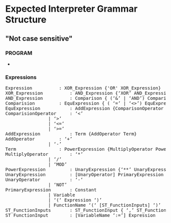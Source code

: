 #  Expected Interpreter Grammar Structure
## "Not case sensitive"


### PROGRAM
-

### Expressions
<pre>
Expression			: XOR_Expression {'OR' XOR_Expression}
XOR_Expression			: AND_Expression {‘XOR’ AND_Expression}
AND_Expression			: Comparison { (‘&’ | ‘AND’) Comparison}
Comparision			: EquExpression { ( ‘=’ | ‘<>’) EquExpression}
EquExpression			: AddExpression {ComparisonOperator AddExpression}
ComparisionOperator		: ‘<’
				| ‘>’
				| ‘<=’
				| ‘>=’
AddExpression			: Term {AddOperator Term}
AddOperator			: ‘+’
				| ‘-’
Term				: PowerExpression {MultiplyOperator PowerExpresion}
MultiplyOperator		: ‘*’
				| ’/’
				| ‘MOD’
PowerExpression			: UnaryExpression {‘**’ UnaryExpression}
UnaryExpression			: [UnaryOperator] PrimaryExpression
UnaryOperator			: ‘-‘
				| ‘NOT’
PrimaryExpression		: Constant
				| Variable
				| ‘(‘ Expression ‘)’
				| FunctionName ‘(‘ [ST_FunctionInputs] ‘)’
ST_FunctionInputs		: ST_FunctionInput { ‘,’ ST_FunctionInput}
ST_FunctionInput		: [VariableName ‘:=’] Expression
</pre>
